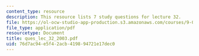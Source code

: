 ```yaml
---
content_type: resource
description: This resource lists 7 study questions for lecture 32.
file: https://ol-ocw-studio-app-production.s3.amazonaws.com/courses/9-01-neuroscience-and-behavior-fall-2003/76d7ac94e5f42acb419894721e17dec0_ques_lec_32_2003.pdf
file_type: application/pdf
resourcetype: Document
title: ques_lec_32_2003.pdf
uid: 76d7ac94-e5f4-2acb-4198-94721e17dec0
---
```

